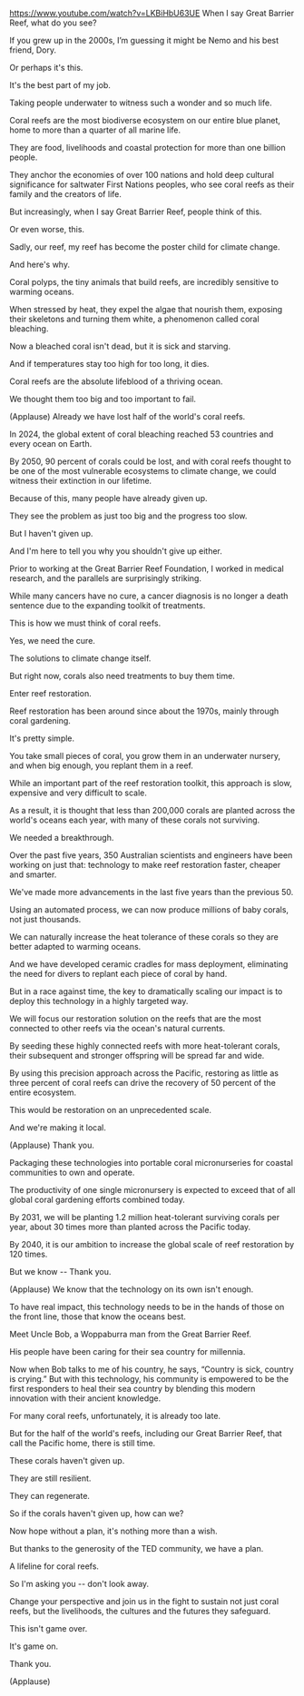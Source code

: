https://www.youtube.com/watch?v=LKBiHbU63UE  When I say Great Barrier Reef, what do you see?

If you grew up in the 2000s, I’m guessing it might be Nemo and his best friend, Dory.

Or perhaps it's this.

It's the best part of my job.

Taking people underwater to witness such a wonder and so much life.

Coral reefs are the most biodiverse ecosystem on our entire blue planet, home to more than a quarter of all marine life.

They are food, livelihoods and coastal protection for more than one billion people.

They anchor the economies of over 100 nations and hold deep cultural significance for saltwater First Nations peoples, who see coral reefs as their family and the creators of life.

But increasingly, when I say Great Barrier Reef, people think of this.

Or even worse, this.

Sadly, our reef, my reef has become the poster child for climate change.

And here's why.

Coral polyps, the tiny animals that build reefs, are incredibly sensitive to warming oceans.

When stressed by heat, they expel the algae that nourish them, exposing their skeletons and turning them white, a phenomenon called coral bleaching.

Now a bleached coral isn't dead, but it is sick and starving.

And if temperatures stay too high for too long, it dies.

Coral reefs are the absolute lifeblood of a thriving ocean.

We thought them too big and too important to fail.

(Applause) Already we have lost half of the world's coral reefs.

In 2024, the global extent of coral bleaching reached 53 countries and every ocean on Earth.

By 2050, 90 percent of corals could be lost, and with coral reefs thought to be one of the most vulnerable ecosystems to climate change, we could witness their extinction in our lifetime.

Because of this, many people have already given up.

They see the problem as just too big and the progress too slow.

But I haven't given up.

And I'm here to tell you why you shouldn't give up either.

Prior to working at the Great Barrier Reef Foundation, I worked in medical research, and the parallels are surprisingly striking.

While many cancers have no cure, a cancer diagnosis is no longer a death sentence due to the expanding toolkit of treatments.

This is how we must think of coral reefs.

Yes, we need the cure.

The solutions to climate change itself.

But right now, corals also need treatments to buy them time.

Enter reef restoration.

Reef restoration has been around since about the 1970s, mainly through coral gardening.

It's pretty simple.

You take small pieces of coral, you grow them in an underwater nursery, and when big enough, you replant them in a reef.

While an important part of the reef restoration toolkit, this approach is slow, expensive and very difficult to scale.

As a result, it is thought that less than 200,000 corals are planted across the world's oceans each year, with many of these corals not surviving.

We needed a breakthrough.

Over the past five years, 350 Australian scientists and engineers have been working on just that: technology to make reef restoration faster, cheaper and smarter.

We've made more advancements in the last five years than the previous 50.

Using an automated process, we can now produce millions of baby corals, not just thousands.

We can naturally increase the heat tolerance of these corals so they are better adapted to warming oceans.

And we have developed ceramic cradles for mass deployment, eliminating the need for divers to replant each piece of coral by hand.

But in a race against time, the key to dramatically scaling our impact is to deploy this technology in a highly targeted way.

We will focus our restoration solution on the reefs that are the most connected to other reefs via the ocean's natural currents.

By seeding these highly connected reefs with more heat-tolerant corals, their subsequent and stronger offspring will be spread far and wide.

By using this precision approach across the Pacific, restoring as little as three percent of coral reefs can drive the recovery of 50 percent of the entire ecosystem.

This would be restoration on an unprecedented scale.

And we're making it local.

(Applause) Thank you.

Packaging these technologies into portable coral micronurseries for coastal communities to own and operate.

The productivity of one single micronursery is expected to exceed that of all global coral gardening efforts combined today.

By 2031, we will be planting 1.2 million heat-tolerant surviving corals per year, about 30 times more than planted across the Pacific today.

By 2040, it is our ambition to increase the global scale of reef restoration by 120 times.

But we know -- Thank you.

(Applause) We know that the technology on its own isn't enough.

To have real impact, this technology needs to be in the hands of those on the front line, those that know the oceans best.

Meet Uncle Bob, a Woppaburra man from the Great Barrier Reef.

His people have been caring for their sea country for millennia.

Now when Bob talks to me of his country, he says, “Country is sick, country is crying.” But with this technology, his community is empowered to be the first responders to heal their sea country by blending this modern innovation with their ancient knowledge.

For many coral reefs, unfortunately, it is already too late.

But for the half of the world's reefs, including our Great Barrier Reef, that call the Pacific home, there is still time.

These corals haven't given up.

They are still resilient.

They can regenerate.

So if the corals haven't given up, how can we?

Now hope without a plan, it's nothing more than a wish.

But thanks to the generosity of the TED community, we have a plan.

A lifeline for coral reefs.

So I'm asking you -- don't look away.

Change your perspective and join us in the fight to sustain not just coral reefs, but the livelihoods, the cultures and the futures they safeguard.

This isn't game over.

It's game on.

Thank you.

(Applause)